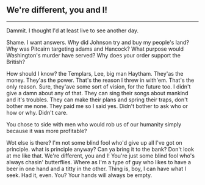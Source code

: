 ## We're different, you and I!

* * *

Dammit. I thought I'd at least live to see another day.

Shame. I want answers. Why did Johnson try and buy my people's land? Why was Pitcairn targeting adams and Hancock? What purpose would Washington's murder have served? Why does your order support the British?

How should I know? the Templars, Lee, big man Haytham. They'as the money. They'as the power. That's the reason I threw in with'em. That's the only reason. Sure, they'ave some sort of vision, for the future too. I didn't give a damn about any of that. They can sing their songs about mankind and it's troubles. They can make their plans and spring their traps, don't bother me none. They paid me so I said yes. Didn't bother to ask who or how or why. Didn't care.

You chose to side with men who would rob us of our humanity simply because it was more profitable?

Wot else is there? I'm not some blind fool who'd give up all I've got on principle. what is principle anyway? Can ya bring it to the bank? Don't look at me like that. We're different, you and I! You're just some blind fool who's always chasin' butterflies. Where as I'm a type of guy who likes to have a beer in one hand and a titty in the other. Thing is, boy, I can have what I seek. Had it, even. You? Your hands will always be empty.
